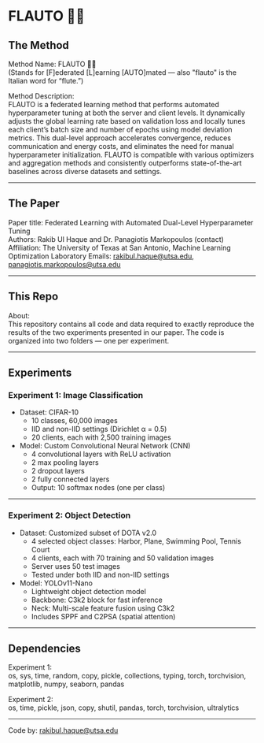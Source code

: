 # FLAUTO 🎼🎶

## The Method

Method Name: FLAUTO 🎼🎶  
(Stands for [F]ederated [L]earning [AUTO]mated — also "flauto" is the Italian word for “flute.”)

Method Description:  
FLAUTO is a federated learning method that performs automated hyperparameter tuning at both the server and client levels. It dynamically adjusts the global learning rate based on validation loss and locally tunes each client’s batch size and number of epochs using model deviation metrics. This dual-level approach accelerates convergence, reduces communication and energy costs, and eliminates the need for manual hyperparameter initialization. FLAUTO is compatible with various optimizers and aggregation methods and consistently outperforms state-of-the-art baselines across diverse datasets and settings.

---

## The Paper

Paper title: Federated Learning with Automated Dual-Level Hyperparameter Tuning  
Authors: Rakib Ul Haque and Dr. Panagiotis Markopoulos (contact)  
Affiliation: The University of Texas at San Antonio, Machine Learning Optimization Laboratory
Emails: rakibul.haque@utsa.edu, panagiotis.markopoulos@utsa.edu


---

## This Repo

About:  
This repository contains all code and data required to exactly reproduce the results of the two experiments presented in our paper. The code is organized into two folders — one per experiment.

---

## Experiments

### Experiment 1: Image Classification

- Dataset: CIFAR-10  
  - 10 classes, 60,000 images  
  - IID and non-IID settings (Dirichlet α = 0.5)  
  - 20 clients, each with 2,500 training images  
- Model: Custom Convolutional Neural Network (CNN)  
  - 4 convolutional layers with ReLU activation  
  - 2 max pooling layers  
  - 2 dropout layers  
  - 2 fully connected layers  
  - Output: 10 softmax nodes (one per class)

---

### Experiment 2: Object Detection

- Dataset: Customized subset of DOTA v2.0  
  - 4 selected object classes: Harbor, Plane, Swimming Pool, Tennis Court  
  - 4 clients, each with 70 training and 50 validation images  
  - Server uses 50 test images  
  - Tested under both IID and non-IID settings  
- Model: YOLOv11-Nano  
  - Lightweight object detection model  
  - Backbone: C3k2 block for fast inference  
  - Neck: Multi-scale feature fusion using C3k2  
  - Includes SPPF and C2PSA (spatial attention)

---

## Dependencies

Experiment 1:  
os, sys, time, random, copy, pickle, collections, typing, torch, torchvision, matplotlib, numpy, seaborn, pandas

Experiment 2:  
os, time, pickle, json, copy, shutil, pandas, torch, torchvision, ultralytics

---

Code by: rakibul.haque@utsa.edu
